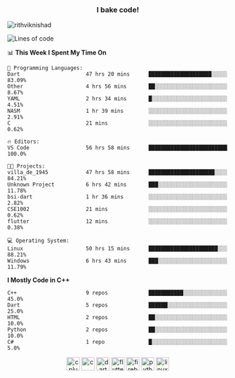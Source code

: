 <h3 align="center">I bake code!</h3>

<p align="left"> <img src="https://komarev.com/ghpvc/?username=rithviknishad" alt="rithviknishad" /> </p>

<!--START_SECTION:waka-->
![Lines of code](https://img.shields.io/badge/From%20Hello%20World%20I%27ve%20Written-688230%20lines%20of%20code-blue)

📊 **This Week I Spent My Time On** 

```text
💬 Programming Languages: 
Dart                     47 hrs 20 mins      ████████████████████░░░░░   83.09% 
Other                    4 hrs 56 mins       ██░░░░░░░░░░░░░░░░░░░░░░░   8.67% 
YAML                     2 hrs 34 mins       █░░░░░░░░░░░░░░░░░░░░░░░░   4.51% 
NASM                     1 hr 39 mins        ░░░░░░░░░░░░░░░░░░░░░░░░░   2.91% 
C                        21 mins             ░░░░░░░░░░░░░░░░░░░░░░░░░   0.62%

🔥 Editors: 
VS Code                  56 hrs 58 mins      █████████████████████████   100.0%

🐱‍💻 Projects: 
villa_de_1945            47 hrs 58 mins      █████████████████████░░░░   84.21% 
Unknown Project          6 hrs 42 mins       ███░░░░░░░░░░░░░░░░░░░░░░   11.78% 
bsi-dart                 1 hr 36 mins        ░░░░░░░░░░░░░░░░░░░░░░░░░   2.82% 
CSE1002                  21 mins             ░░░░░░░░░░░░░░░░░░░░░░░░░   0.62% 
flutter                  12 mins             ░░░░░░░░░░░░░░░░░░░░░░░░░   0.38%

💻 Operating System: 
Linux                    50 hrs 15 mins      ██████████████████████░░░   88.21% 
Windows                  6 hrs 43 mins       ███░░░░░░░░░░░░░░░░░░░░░░   11.79%

```

**I Mostly Code in C++** 

```text
C++                      9 repos             ███████████░░░░░░░░░░░░░░   45.0% 
Dart                     5 repos             ██████░░░░░░░░░░░░░░░░░░░   25.0% 
HTML                     2 repos             ██░░░░░░░░░░░░░░░░░░░░░░░   10.0% 
Python                   2 repos             ██░░░░░░░░░░░░░░░░░░░░░░░   10.0% 
C#                       1 repo              █░░░░░░░░░░░░░░░░░░░░░░░░   5.0%

```



<!--END_SECTION:waka-->

<p align="center">
  <img src="https://devicons.github.io/devicon/devicon.git/icons/cplusplus/cplusplus-original.svg" alt="cplusplus" width="30" height="30"/>
  <img src="https://devicons.github.io/devicon/devicon.git/icons/c/c-original.svg" alt="c" width="30" height="30"/>
  <img src="https://www.vectorlogo.zone/logos/dartlang/dartlang-icon.svg" alt="dart" width="30" height="30"/>
  <img src="https://www.vectorlogo.zone/logos/flutterio/flutterio-icon.svg" alt="flutter" width="30" height="30"/> 
  <img src="https://www.vectorlogo.zone/logos/firebase/firebase-icon.svg" alt="firebase" width="30" height="30"/> 
  <img src="https://devicons.github.io/devicon/devicon.git/icons/python/python-original.svg" alt="python" width="30" height="30"/> 
  <img src="https://devicons.github.io/devicon/devicon.git/icons/linux/linux-original.svg" alt="linux" width="30" height="30"/> 
</p>
